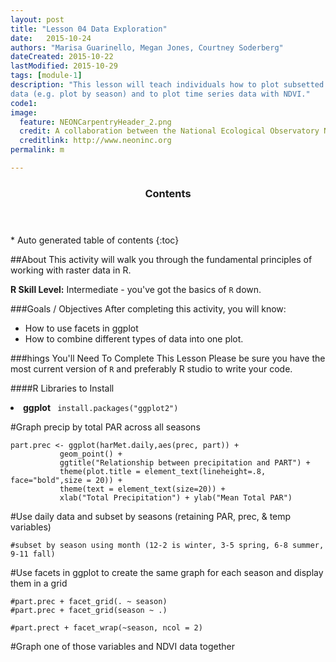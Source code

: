 ```yaml
---
layout: post
title: "Lesson 04 Data Exploration"
date:   2015-10-24
authors: "Marisa Guarinello, Megan Jones, Courtney Soderberg"
dateCreated: 2015-10-22
lastModified: 2015-10-29
tags: [module-1]
description: "This lesson will teach individuals how to plot subsetted timeseries
data (e.g. plot by season) and to plot time series data with NDVI."
code1:
image:
  feature: NEONCarpentryHeader_2.png
  credit: A collaboration between the National Ecological Observatory Network (NEON) and Data Carpentry
  creditlink: http://www.neoninc.org
permalink: m

---
```


<section id="table-of-contents" class="toc">
  <header>
    <h3>Contents</h3>
  </header>
<div id="drawer" markdown="1">
*  Auto generated table of contents
{:toc}
</div>
</section><!-- /#table-of-contents -->

##About
This activity will walk you through the fundamental principles of working 
with raster data in R.

**R Skill Level:** Intermediate - you've got the basics of `R` down.


###Goals / Objectives
After completing this activity, you will know:
* How to use facets in ggplot
* How to combine different types of data into one plot.


###hings You'll Need To Complete This Lesson
Please be sure you have the most current version of `R` and preferably
R studio to write your code.

####R Libraries to Install
<li><strong>ggplot</strong> <code> install.packages("ggplot2")</code></li>


#Graph precip by total PAR across all seasons

    part.prec <- ggplot(harMet.daily,aes(prec, part)) +
               geom_point() +
               ggtitle("Relationship between precipitation and PART") +
               theme(plot.title = element_text(lineheight=.8, face="bold",size = 20)) +
               theme(text = element_text(size=20)) +
               xlab("Total Precipitation") + ylab("Mean Total PAR")

#Use daily data and subset by seasons (retaining PAR, prec, & temp variables)

    #subset by season using month (12-2 is winter, 3-5 spring, 6-8 summer, 9-11 fall)

#Use facets in ggplot to create the same graph for each season and display them in a grid

    #part.prec + facet_grid(. ~ season)
    #part.prec + facet_grid(season ~ .)
    
    #part.prect + facet_wrap(~season, ncol = 2)

#Graph one of those variables and NDVI data together
